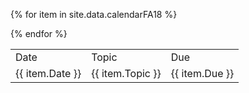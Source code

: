 <table class="feedback">
  <tr class="table-labels">
    <td class="table-label">Date</td>
    <td class="table-label">Topic</td>
    <td class="table-label">Due</td>
  </tr>
 
{% for item in site.data.calendarFA18 %}
  <tr class="feedback-data">
    <td>{{ item.Date }}</td>
    <td>{{ item.Topic }}</td>
    <td>{{ item.Due }}</td>
  </tr>
{% endfor %}
</table>
